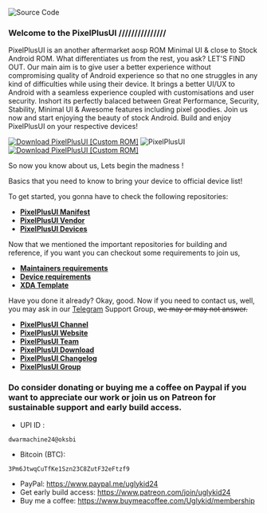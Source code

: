 ![Source Code](https://i.imgur.com/7MhYAxh.png)

### Welcome to the PixelPlusUI /////////////// 

PixelPlusUI is an another aftermarket aosp ROM Minimal UI & close to Stock Android ROM. What differentiates us from the rest, you ask? LET'S FIND OUT. Our main aim is to give user a better experience without compromising quality of Android experience so that no one struggles in any kind of difficulties while using their device. It brings a better UI/UX to Android with a seamless experience coupled with customisations and user security. Inshort its perfectly balaced between Great Performance, Security, Stability, Minimal UI & Awesome features including pixel goodies. Join us now and start enjoying the beauty of stock Android. Build and enjoy PixelPlusUI on your respective devices!

[![Download PixelPlusUI [Custom ROM]](https://img.shields.io/sourceforge/dm/pixelplusui-project.svg)](https://ppui.site/download) <img src="https://komarev.com/ghpvc/?username=PixelPlusUI&style=flat-square" alt="PixelPlusUI" />  [![Download PixelPlusUI [Custom ROM]](https://img.shields.io/sourceforge/dt/pixelplusui-project.svg)](https://ppui.site/download) 

So now you know about us, Lets begin the madness !

Basics that you need to know to bring your device to official device list!

To get started, you gonna have to check the following repositories:

* [**PixelPlusUI Manifest**](https://github.com/PixelPlusUI/manifest)
* [**PixelPlusUI Vendor**](https://github.com/PixelPlusUI/vendor_aosp)
* [**PixelPlusUI Devices**](https://github.com/PixelPlusUI-Devices)

Now that we mentioned the important repositories for building and reference, if you want you can checkout some requirements to join us, 

* [**Maintainers requirements**](https://github.com/PixelPlusUI/Documentation/blob/tiramisu/maintainers_requirements.md)
* [**Device requirements**](https://github.com/PixelPlusUI/Documentation/blob/tiramisu/device_requirements.md)
* [**XDA Template**](https://raw.githubusercontent.com/PixelPlusUI/Documentation/tiramisu/ppui_xda.txt)

Have you done it already? Okay, good. Now if you need to contact us, well, you may ask in our [Telegram](https://t.me/ppuichat) Support Group, ~~we may or may not answer.~~

 * [**PixelPlusUI Channel**](https://t.me/ppuich)
 * [**PixelPlusUI Website**](https://ppui.site/)
 * [**PixelPlusUI Team**](https://ppui.site/team)
 * [**PixelPlusUI Download**](https://ppui.site/download)
 * [**PixelPlusUI Changelog**](https://ppui.site/changelog)
 * [**PixelPlusUI Group**](https://t.me/ppuichat)

### Do consider donating or buying me a coffee on Paypal if you want to appreciate our work or join us on Patreon for sustainable support and early build access.

- UPI ID :  
```
dwarmachine24@oksbi
```

- Bitcoin (BTC):  
```
3Pm6JtwqCuTfKe1Szn23C8ZutF32eFtzf9
```

- PayPal: https://www.paypal.me/uglykid24
- Get early build access: https://www.patreon.com/join/uglykid24
- Buy me a coffee: https://www.buymeacoffee.com/Uglykid/membership


